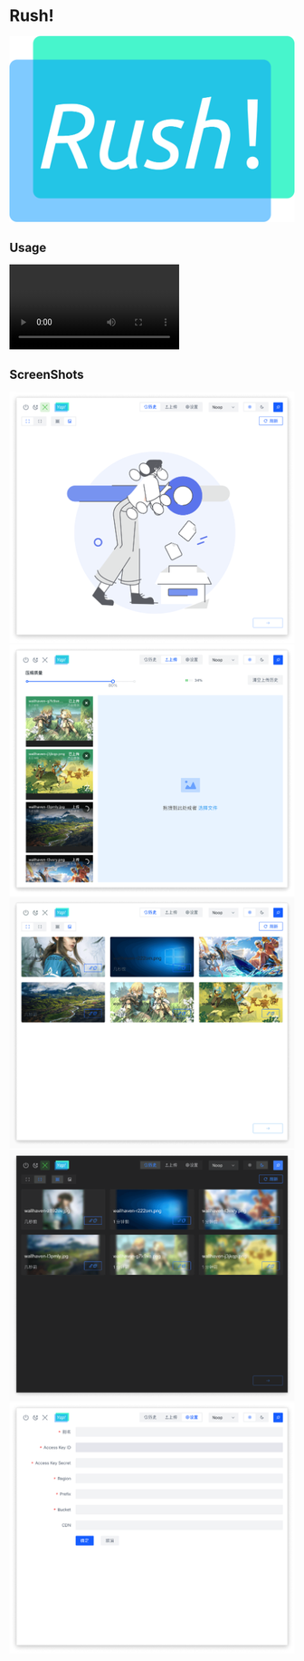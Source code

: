 # Rush!

![logo](./public/brand.svg)


## Usage

<div>
  <video src="./public/docs/live.mov" autoPlay></video>
</div>

## ScreenShots

![p1](./public/docs/p1.png)
![p2](./public/docs/p2.png)
![p3](./public/docs/p3.png)
![p4](./public/docs/p4.png)
![p5](./public/docs/p5.png)
